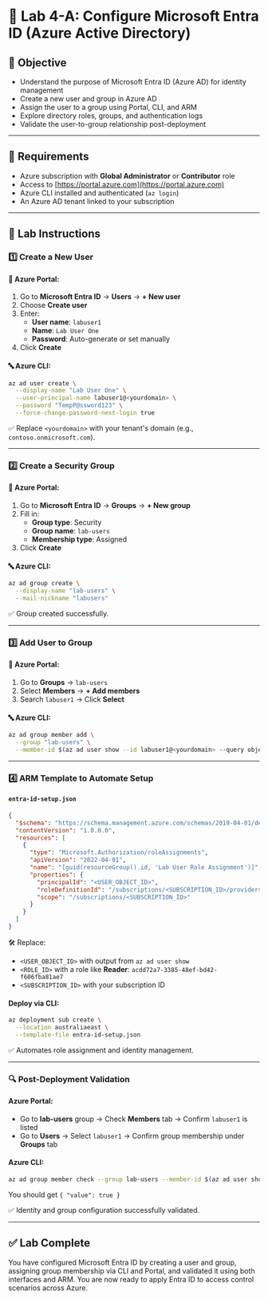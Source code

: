 # 👥 Lab 4-A: Configure Microsoft Entra ID (Azure Active Directory)

## 🌟 Objective

- Understand the purpose of Microsoft Entra ID (Azure AD) for identity management
- Create a new user and group in Azure AD
- Assign the user to a group using Portal, CLI, and ARM
- Explore directory roles, groups, and authentication logs
- Validate the user-to-group relationship post-deployment

---

## 🧰 Requirements

- Azure subscription with **Global Administrator** or **Contributor** role
- Access to [https://portal.azure.com](https://portal.azure.com)
- Azure CLI installed and authenticated (`az login`)
- An Azure AD tenant linked to your subscription

---

## 👣 Lab Instructions

### 1️⃣ Create a New User

#### 🔹 Azure Portal:

1. Go to **Microsoft Entra ID** → **Users** → **+ New user**
2. Choose **Create user**
3. Enter:
   - **User name**: `labuser1`
   - **Name**: `Lab User One`
   - **Password**: Auto-generate or set manually
4. Click **Create**

#### 🔤 Azure CLI:

```bash
az ad user create \
  --display-name "Lab User One" \
  --user-principal-name labuser1@<yourdomain> \
  --password "TempP@ssword123" \
  --force-change-password-next-login true
```

✅ Replace `<yourdomain>` with your tenant's domain (e.g., `contoso.onmicrosoft.com`).

---

### 2️⃣ Create a Security Group

#### 🔹 Azure Portal:

1. Go to **Microsoft Entra ID** → **Groups** → **+ New group**
2. Fill in:
   - **Group type**: Security
   - **Group name**: `lab-users`
   - **Membership type**: Assigned
3. Click **Create**

#### 🔤 Azure CLI:

```bash
az ad group create \
  --display-name "lab-users" \
  --mail-nickname "labusers"
```

✅ Group created successfully.

---

### 3️⃣ Add User to Group

#### 🔹 Azure Portal:

1. Go to **Groups** → `lab-users`
2. Select **Members** → **+ Add members**
3. Search `labuser1` → Click **Select**

#### 🔤 Azure CLI:

```bash
az ad group member add \
  --group "lab-users" \
  --member-id $(az ad user show --id labuser1@<yourdomain> --query objectId -o tsv)
```

---

### 4️⃣ ARM Template to Automate Setup

#### `entra-id-setup.json`

```json
{
  "$schema": "https://schema.management.azure.com/schemas/2019-04-01/deploymentTemplate.json#",
  "contentVersion": "1.0.0.0",
  "resources": [
    {
      "type": "Microsoft.Authorization/roleAssignments",
      "apiVersion": "2022-04-01",
      "name": "[guid(resourceGroup().id, 'Lab User Role Assignment')]",
      "properties": {
        "principalId": "<USER_OBJECT_ID>",
        "roleDefinitionId": "/subscriptions/<SUBSCRIPTION_ID>/providers/Microsoft.Authorization/roleDefinitions/<ROLE_ID>",
        "scope": "/subscriptions/<SUBSCRIPTION_ID>"
      }
    }
  ]
}
```

🛠 Replace:

- `<USER_OBJECT_ID>` with output from `az ad user show`
- `<ROLE_ID>` with a role like **Reader**: `acdd72a7-3385-48ef-bd42-f606fba81ae7`
- `<SUBSCRIPTION_ID>` with your subscription ID

#### Deploy via CLI:

```bash
az deployment sub create \
  --location australiaeast \
  --template-file entra-id-setup.json
```

✅ Automates role assignment and identity management.

---

### 🔍 Post-Deployment Validation

#### Azure Portal:

- Go to **lab-users** group → Check **Members** tab → Confirm `labuser1` is listed
- Go to **Users** → Select `labuser1` → Confirm group membership under **Groups** tab

#### Azure CLI:

```bash
az ad group member check --group lab-users --member-id $(az ad user show --id labuser1@<yourdomain> --query objectId -o tsv)
```

You should get `{ "value": true }`

✅ Identity and group configuration successfully validated.

---

## ✅ Lab Complete

You have configured Microsoft Entra ID by creating a user and group, assigning group membership via CLI and Portal, and validated it using both interfaces and ARM. You are now ready to apply Entra ID to access control scenarios across Azure.

